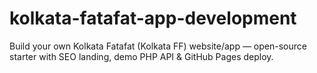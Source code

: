 # kolkata-fatafat-app-development
Build your own Kolkata Fatafat (Kolkata FF) website/app — open-source starter with SEO landing, demo PHP API &amp; GitHub Pages deploy.
